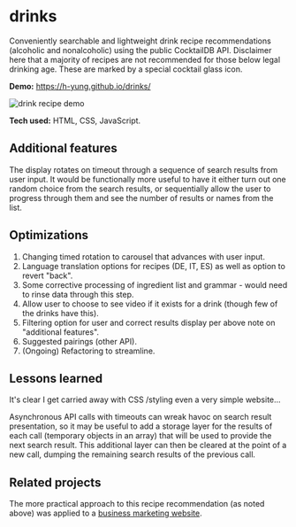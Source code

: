 # drinks
Conveniently searchable and lightweight drink recipe recommendations (alcoholic and nonalcoholic) using the public CocktailDB API. Disclaimer here that a majority of recipes are not recommended for those below legal drinking age. These are marked by a special cocktail glass icon. 


**Demo:** https://h-yung.github.io/drinks/

![drink recipe demo](https://i.postimg.cc/J08VwzK2/drinks-demo.jpg)

**Tech used:** HTML, CSS, JavaScript.

## Additional features
The display rotates on timeout through a sequence of search results from user input. 
It would be functionally more useful to have it either turn out one random choice from the search results, or sequentially allow the user to progress through them and see the number of results or names from the list.

## Optimizations
1. Changing timed rotation to carousel that advances with user input.
2. Language translation options for recipes (DE, IT, ES) as well as option to revert "back".
3. Some corrective processing of ingredient list and grammar - would need to rinse data through this step.
4. Allow user to choose to see video if it exists for a drink (though few of the drinks have this).
5. Filtering option for user and correct results display per above note on "additional features".
6. Suggested pairings (other API).
7. (Ongoing) Refactoring to streamline.

## Lessons learned
It's clear I get carried away with CSS /styling even a very simple website...

Asynchronous API calls with timeouts can wreak havoc on search result presentation, so it may be useful to add a storage layer for the results of each call (temporary objects in an array) that will be used to provide the next search result. This additional layer can then be cleared at the point of a new call, dumping the remaining search results of the previous call.

## Related projects
The more practical approach to this recipe recommendation (as noted above) was applied to a [business marketing website](https://unplanned-diversion-59th-st.netlify.app/).
